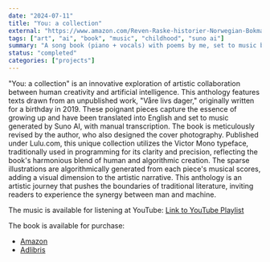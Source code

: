 ```yaml
---
date: "2024-07-11"
title: "You: a collection"
external: "https://www.amazon.com/Reven-Raske-historier-Norwegian-Bokmal/dp/1471012069"
tags: ["art", "ai", "book", "music", "childhood", "suno ai"]
summary: "A song book (piano + vocals) with poems by me, set to music by AI."
status: "completed"
categories: ["projects"]
---
```


"You: a collection" is an innovative exploration of artistic collaboration between human creativity and artificial intelligence. This anthology features texts drawn from an unpublished work, "Våre livs dager," originally written for a birthday in 2019. These poignant pieces capture the essence of growing up and have been translated into English and set to music generated by Suno AI, with manual transcription. The book is meticulously revised by the author, who also designed the cover photography. Published under Lulu.com, this unique collection utilizes the Victor Mono typeface, traditionally used in programming for its clarity and precision, reflecting the book's harmonious blend of human and algorithmic creation. The sparse illustrations are algorithmically generated from each piece's musical scores, adding a visual dimension to the artistic narrative. This anthology is an artistic journey that pushes the boundaries of traditional literature, inviting readers to experience the synergy between man and machine.

The music is available for listening at YouTube: [Link to YouTube Playlist](https://www.youtube.com/watch?v=7XAVbvvE-3w&list=PL4-xXbKX8rsNq13NqOyYFM7xuEFObSoOC)

The book is available for purchase:

- [Amazon](https://www.amazon.com/You-collection-Anders-Hagen-Jarmund/dp/1445284618)
- [Adlibris](https://www.adlibris.com/nb/bok/you-9781445284613)